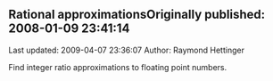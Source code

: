 ## Rational approximationsOriginally published: 2008-01-09 23:41:14 
Last updated: 2009-04-07 23:36:07 
Author: Raymond Hettinger 
 
Find integer ratio approximations to floating point numbers.